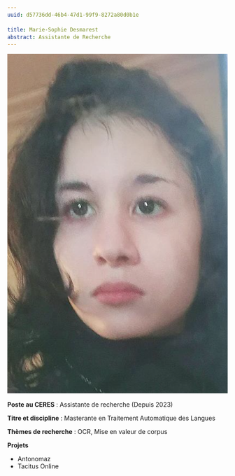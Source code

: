 ```yaml
---
uuid: d57736dd-46b4-47d1-99f9-8272a80d0b1e

title: Marie-Sophie Desmarest
abstract: Assistante de Recherche
---
```


![](MSD-photo-CERES-2024.png)

**Poste au CERES** : Assistante de recherche (Depuis 2023)

**Titre et discipline** : Masterante en Traitement Automatique des Langues

**Thèmes de recherche** : OCR, Mise en valeur de corpus

**Projets**

- Antonomaz
- Tacitus Online
